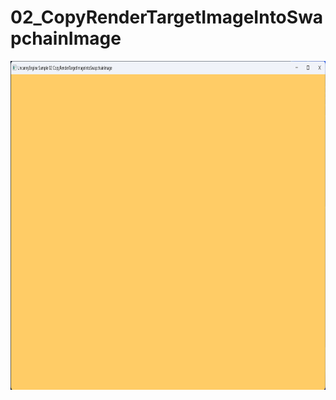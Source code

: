 
# 02_CopyRenderTargetImageIntoSwapchainImage

<p align="center">
  <img width="960" height="526" src="../../Media/SamplesPictures/02_CopyRenderTargetImageIntoSwapchainImage.png">
</p>
